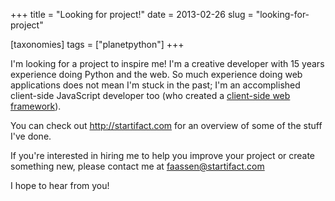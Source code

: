 +++
title = "Looking for project!"
date = 2013-02-26
slug = "looking-for-project"

[taxonomies]
tags = ["planetpython"]
+++

I'm looking for a project to inspire me! I'm a creative developer with
15 years experience doing Python and the web. So much experience doing
web applications does not mean I'm stuck in the past; I'm an
accomplished client-side JavaScript developer too (who created a
[client-side web framework](http://obviel.org)).

You can check out <http://startifact.com> for an overview of some of the
stuff I've done.

If you're interested in hiring me to help you improve your project or
create something new, please contact me at <faassen@startifact.com>

I hope to hear from you!
